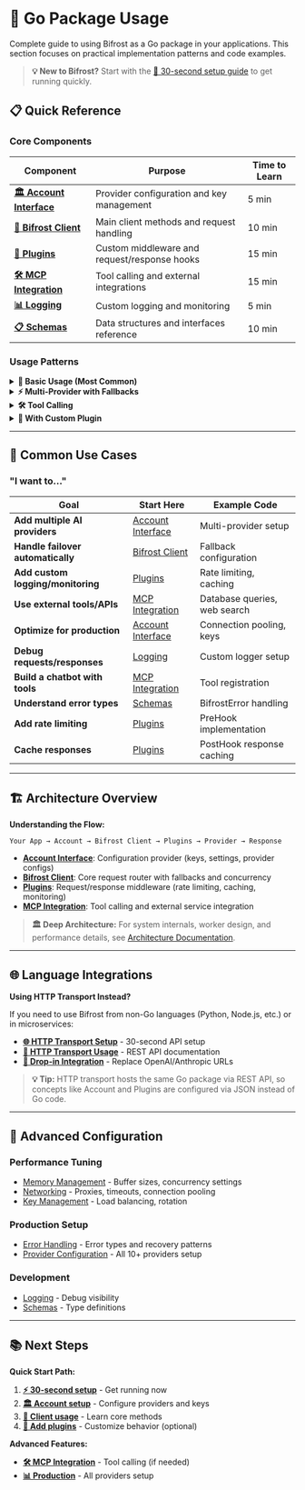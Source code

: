 # 🔧 Go Package Usage

Complete guide to using Bifrost as a Go package in your applications. This section focuses on practical implementation patterns and code examples.

> **💡 New to Bifrost?** Start with the [📖 30-second setup guide](../../quickstart/go-package.md) to get running quickly.

## 📋 Quick Reference

### **Core Components**

| Component                                    | Purpose                                      | Time to Learn |
| -------------------------------------------- | -------------------------------------------- | ------------- |
| **[🏛️ Account Interface](./account.md)**     | Provider configuration and key management    | 5 min         |
| **[🤖 Bifrost Client](./bifrost-client.md)** | Main client methods and request handling     | 10 min        |
| **[🔌 Plugins](./plugins.md)**               | Custom middleware and request/response hooks | 15 min        |
| **[🛠️ MCP Integration](./mcp.md)**           | Tool calling and external integrations       | 15 min        |
| **[📊 Logging](./logging.md)**               | Custom logging and monitoring                | 5 min         |
| **[📋 Schemas](./schemas.md)**               | Data structures and interfaces reference     | 10 min        |

### **Usage Patterns**

<details>
<summary><strong>🚀 Basic Usage (Most Common)</strong></summary>

```go
import (
    bifrost "github.com/maximhq/bifrost/core"
    "github.com/maximhq/bifrost/core/schemas"
)

// Simple account implementation
type MyAccount struct{}
// ... implement Account interface

func main() {
    client, _ := bifrost.Init(schemas.BifrostConfig{
        Account: &MyAccount{},
    })
    defer client.Cleanup()

    response, err := client.ChatCompletionRequest(context.Background(), &schemas.BifrostRequest{
        Provider: schemas.OpenAI,
        Model:    "gpt-4o-mini",
        Input: schemas.RequestInput{
            ChatCompletionInput: &[]schemas.BifrostMessage{
                {Role: schemas.ModelChatMessageRoleUser, Content: schemas.MessageContent{ContentStr: &message}},
            },
        },
    })
}
```

</details>

<details>
<summary><strong>⚡ Multi-Provider with Fallbacks</strong></summary>

```go
response, err := client.ChatCompletionRequest(ctx, &schemas.BifrostRequest{
    Provider: schemas.OpenAI,
    Model:    "gpt-4o-mini",
    Input:    input, // your input here
    Fallbacks: []schemas.Fallback{
        {Provider: schemas.Anthropic, Model: "claude-3-sonnet-20240229"},
        {Provider: schemas.Vertex, Model: "gemini-pro"},
    },
})
```

</details>

<details>
<summary><strong>🛠️ Tool Calling</strong></summary>

```go
response, err := client.ChatCompletionRequest(ctx, &schemas.BifrostRequest{
    Provider: schemas.OpenAI,
    Model:    "gpt-4o-mini",
    Input:    input, // your input here
    Params: &schemas.ModelParameters{
        Tools: &[]schemas.Tool{weatherTool},
        ToolChoice: &schemas.ToolChoice{ToolChoiceStr: &auto},
    },
})
```

</details>

<details>
<summary><strong>🔌 With Custom Plugin</strong></summary>

```go
client, _ := bifrost.Init(schemas.BifrostConfig{
    Account: &MyAccount{},
    Plugins: []schemas.Plugin{&MyCustomPlugin{}},
})
```

</details>

---

## 🎯 Common Use Cases

### **"I want to..."**

| Goal                              | Start Here                            | Example Code                 |
| --------------------------------- | ------------------------------------- | ---------------------------- |
| **Add multiple AI providers**     | [Account Interface](./account.md)     | Multi-provider setup         |
| **Handle failover automatically** | [Bifrost Client](./bifrost-client.md) | Fallback configuration       |
| **Add custom logging/monitoring** | [Plugins](./plugins.md)               | Rate limiting, caching       |
| **Use external tools/APIs**       | [MCP Integration](./mcp.md)           | Database queries, web search |
| **Optimize for production**       | [Account Interface](./account.md)     | Connection pooling, keys     |
| **Debug requests/responses**      | [Logging](./logging.md)               | Custom logger setup          |
| **Build a chatbot with tools**    | [MCP Integration](./mcp.md)           | Tool registration            |
| **Understand error types**        | [Schemas](./schemas.md)               | BifrostError handling        |
| **Add rate limiting**             | [Plugins](./plugins.md)               | PreHook implementation       |
| **Cache responses**               | [Plugins](./plugins.md)               | PostHook response caching    |

---

## 🏗️ Architecture Overview

**Understanding the Flow:**

```
Your App → Account → Bifrost Client → Plugins → Provider → Response
```

- **[Account Interface](./account.md)**: Configuration provider (keys, settings, provider configs)
- **[Bifrost Client](./bifrost-client.md)**: Core request router with fallbacks and concurrency
- **[Plugins](./plugins.md)**: Request/response middleware (rate limiting, caching, monitoring)
- **[MCP Integration](./mcp.md)**: Tool calling and external service integration

> **🏛️ Deep Architecture:** For system internals, worker design, and performance details, see [Architecture Documentation](../../architecture/).

---

## 🌐 Language Integrations

**Using HTTP Transport Instead?**

If you need to use Bifrost from non-Go languages (Python, Node.js, etc.) or in microservices:

- **[🌐 HTTP Transport Setup](../../quickstart/http-transport.md)** - 30-second API setup
- **[📡 HTTP Transport Usage](../http-transport/)** - REST API documentation
- **[🔄 Drop-in Integration](../../quickstart/integrations.md)** - Replace OpenAI/Anthropic URLs

> **💡 Tip:** HTTP transport hosts the same Go package via REST API, so concepts like Account and Plugins are configured via JSON instead of Go code.

---

## 🔧 Advanced Configuration

### **Performance Tuning**

- [Memory Management](../memory-management.md) - Buffer sizes, concurrency settings
- [Networking](../networking.md) - Proxies, timeouts, connection pooling
- [Key Management](../key-management.md) - Load balancing, rotation

### **Production Setup**

- [Error Handling](../errors.md) - Error types and recovery patterns
- [Provider Configuration](../providers.md) - All 10+ providers setup

### **Development**

- [Logging](./logging.md) - Debug visibility
- [Schemas](./schemas.md) - Type definitions

---

## 📚 Next Steps

**Quick Start Path:**

1. **[⚡ 30-second setup](../../quickstart/go-package.md)** - Get running now
2. **[🏛️ Account setup](./account.md)** - Configure providers and keys
3. **[🤖 Client usage](./bifrost-client.md)** - Learn core methods
4. **[🔌 Add plugins](./plugins.md)** - Customize behavior (optional)

**Advanced Features:**

- **[🛠️ MCP Integration](./mcp.md)** - Tool calling (if needed)
- **[📊 Production](../providers.md)** - All providers setup
